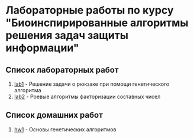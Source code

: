 # Лабораторные работы по курсу "Биоинспирированные алгоритмы решения задач защиты информации"

## Список лабораторных работ

1. [lab1](lab1) - Решение задачи о рюкзаке при помощи генетического алгоритма
2. [lab2](lab2) - Роевые алгоритмы факторизации составных чисел

## Список домашних работ

1. [hw1](hw1) - Основы генетических алгоритмов
